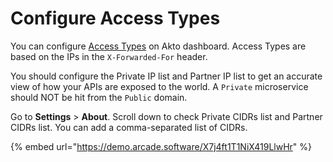 # Configure Access Types

You can configure [Access Types](configure-access-types.md) on Akto dashboard. Access Types are based on the IPs in the `X-Forwarded-For` header.

You should configure the Private IP list and Partner IP list to get an accurate view of how your APIs are exposed to the world. A `Private` microservice should NOT be hit from the `Public` domain.&#x20;

Go to **Settings** > **About**. Scroll down to check Private CIDRs list and Partner CIDRs list. You can add a comma-separated list of CIDRs.&#x20;

{% embed url="https://demo.arcade.software/X7j4ft1T1NiX419LlwHr" %}
